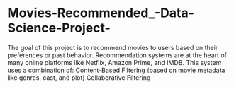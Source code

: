 # Movies-Recommended_-Data-Science-Project-
The goal of this project is to recommend movies to users based on their preferences or past behavior. Recommendation systems are at the heart of many online platforms like Netflix, Amazon Prime, and IMDB. This system uses a combination of:  Content-Based Filtering (based on movie metadata like genres, cast, and plot)  Collaborative Filtering 
